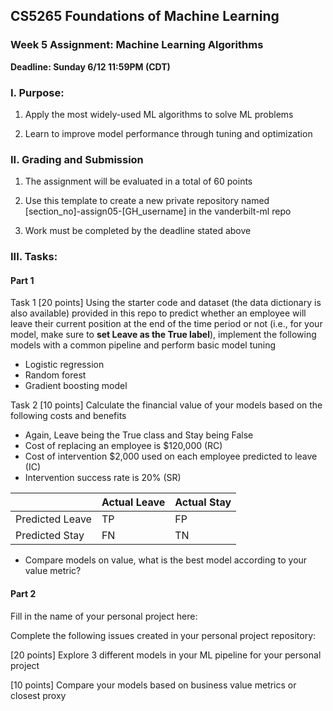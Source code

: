 ## CS5265 Foundations of Machine Learning

### Week 5 Assignment: Machine Learning Algorithms

**Deadline: Sunday 6/12 11:59PM (CDT)**


### I. Purpose:  

1. Apply the most widely-used ML algorithms to solve ML problems

2. Learn to improve model performance through tuning and optimization

### II. Grading and Submission 

1. The assignment will be evaluated in a total of 60 points

2. Use this template to create a new private repository named [section_no]-assign05-[GH_username] in the vanderbilt-ml repo

3.  Work must be completed by the deadline stated above

### III. Tasks: 

#### Part 1 

Task 1 [20 points] Using the starter code and dataset (the data dictionary is also available) provided in this repo to predict whether an employee will leave their current position at the end of the time period or not (i.e., for your model, make sure to **set Leave as the True label**), implement the following models with a common pipeline and perform basic model tuning

- Logistic regression
- Random forest
- Gradient boosting model

Task 2 [10 points] Calculate the financial value of your models based on the following costs and benefits
- Again, Leave being the True class and Stay being False 
- Cost of replacing an employee is $120,000 (RC)
- Cost of intervention $2,000 used on each employee predicted to leave (IC) 
- Intervention success rate is 20% (SR)
	

| |Actual Leave|Actual Stay|
|---|---|---|
|Predicted Leave|TP|FP|
|Predicted Stay|FN|TN|

- Compare models on value, what is the best model according to your value metric?

#### Part 2

Fill in the name of your personal project here:

Complete the following issues created in your personal project repository:

[20 points] Explore 3 different models in your ML pipeline for your personal project

[10 points] Compare your models based on business value metrics or closest proxy

